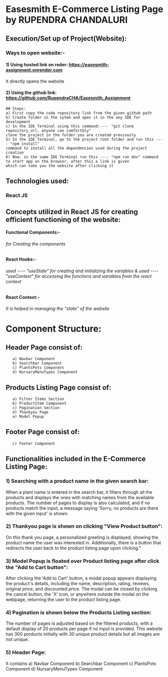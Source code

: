 # Easesmith E-Commerce Listing Page by RUPENDRA CHANDALURI


## Execution/Set up of Project(Website):
  ### Ways to open website:-
  #### 1) Using hosted link on reder: https://easesmith-assignment.onrender.com
  It directly opens the website
  #### 2) Using the github link: https://github.com/RupendraCHA/Easesmith_Assignment
    ## Steps:
    a) First copy the code repository link from the given github path
    b) Create folder in the sytem and open it in the any IDE for development
    c) In the IDE Terminal using this command:---- "git clone repository_url, anyone can comfortbly" 
    clone the project in the folder you are created previously
    5) In the IDE Terminal, go to the project root folder and run this ---- "npm install"
    command to install all the dependencies used during the project creation
    6) Now, in the same IDE Terminal run this ---- "npm run dev" command to start app on the browser, after this a link is given 
    which can take you the website after clicking it
  ## Technologies used:
  ### React JS

  ## Concepts utilized in React JS for creating efficient functioning of the website:
  #### Functional Components:- 
  ###### for Creating the components
  #### React Hooks:- 
  ###### used ---- "useState" for creating and initializing the variables & used ---- "useContext" for accessing the functions and variables from the react context
  #### React Context:-
  ###### It is helped in managing the "state" of the website
  

# Component Structure:
  ## Header Page consist of:
       a) Navbar Component
       b) Searchbar Component
       c) PlantsPots Component
       d) NursaryMenuTypes Component
  ## Products Listing Page consist of:
       a) Filter Items Section
       b) ProductItem Component
       c) Pagination Section
       d) Thankyou Page
       e) Model Popup
  ## Footer Page consist of:
       c) Footer Component

## Functionalities included in the E-Commerce Listing Page:
  ### 1) Searching with a product name in the given search bar:
  When a plant name is entered in the search bar, it filters through all the products and displays the ones with matching names from the available products.            The number of pages to display is also calculated, and if no products match the input, a message saying 'Sorry, no products are there with the given input' is shown.

  ### 2) Thankyou page is shown on clicking "View Product button":
  On this thank you page, a personalized greeting is displayed, showing the product name the user was interested in. 
  Additionally, there is a button that redirects the user back to the product listing page upon clicking."

  ### 3) Model Popup is floated over Product listing page after click the "Add to Cart button":
  After clicking the 'Add to Cart' button, a modal popup appears displaying the product's details, including the name, description, rating, reviews, original         price, and discounted price. The modal can be closed by clicking the cancel button, the 'X' icon, or anywhere outside the modal on the webpage, returning the       user to the product listing page.

  ### 4) Pagination is shown below the Products Listing section:
  The number of pages is adjusted based on the filtered products, with a default display of 20 products per page if no input is provided.
  This website has 300 products initially with 30 unique product details but all images are not unique.

  ### 5) Header Page:
  It contains a) Navbar Component
       b) Searchbar Component
       c) PlantsPots Component
       d) NursaryMenuTypes Component
  

